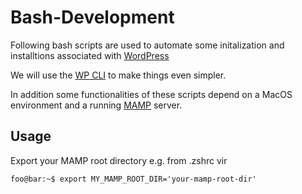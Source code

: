 # Bash-Development

Following bash scripts are used to automate some initalization and installtions associated with [WordPress](https://wordpress.org/)

We will use the [WP CLI](https://wp-cli.org/de/) to make things even simpler.

In addition some functionalities of these scripts depend on a MacOS environment and a running [MAMP](https://www.mamp.info/de/mamp/mac/) server.

## Usage

Export your MAMP root directory e.g. from .zshrc vir

```console
foo@bar:~$ export MY_MAMP_ROOT_DIR='your-mamp-root-dir'
```
